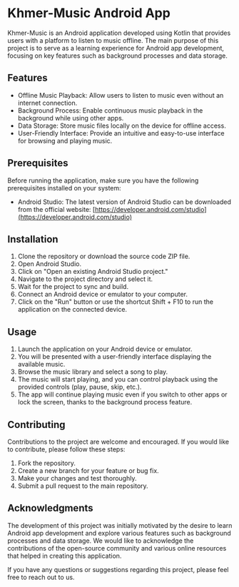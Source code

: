 # Khmer-Music Android App

Khmer-Music is an Android application developed using Kotlin that provides users with a platform to listen to music offline. The main purpose of this project is to serve as a learning experience for Android app development, focusing on key features such as background processes and data storage.

## Features

- Offline Music Playback: Allow users to listen to music even without an internet connection.
- Background Process: Enable continuous music playback in the background while using other apps.
- Data Storage: Store music files locally on the device for offline access.
- User-Friendly Interface: Provide an intuitive and easy-to-use interface for browsing and playing music.

## Prerequisites

Before running the application, make sure you have the following prerequisites installed on your system:

- Android Studio: The latest version of Android Studio can be downloaded from the official website: [https://developer.android.com/studio](https://developer.android.com/studio)

## Installation

1. Clone the repository or download the source code ZIP file.
2. Open Android Studio.
3. Click on "Open an existing Android Studio project."
4. Navigate to the project directory and select it.
5. Wait for the project to sync and build.
6. Connect an Android device or emulator to your computer.
7. Click on the "Run" button or use the shortcut Shift + F10 to run the application on the connected device.

## Usage

1. Launch the application on your Android device or emulator.
2. You will be presented with a user-friendly interface displaying the available music.
3. Browse the music library and select a song to play.
4. The music will start playing, and you can control playback using the provided controls (play, pause, skip, etc.).
5. The app will continue playing music even if you switch to other apps or lock the screen, thanks to the background process feature.

## Contributing

Contributions to the project are welcome and encouraged. If you would like to contribute, please follow these steps:

1. Fork the repository.
2. Create a new branch for your feature or bug fix.
3. Make your changes and test thoroughly.
4. Submit a pull request to the main repository.

## Acknowledgments

The development of this project was initially motivated by the desire to learn Android app development and explore various features such as background processes and data storage. We would like to acknowledge the contributions of the open-source community and various online resources that helped in creating this application.

If you have any questions or suggestions regarding this project, please feel free to reach out to us.
